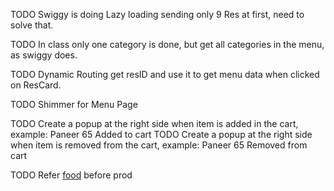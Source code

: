 TODO Swiggy is doing Lazy loading sending only 9 Res at first, need to solve that.

TODO In class only one category is done, but get all categories in the menu, as swiggy does.

TODO Dynamic Routing get resID and use it to get menu data when clicked on ResCard.

TODO Shimmer for Menu Page

TODO Create a popup at the right side when item is added in the cart, example: Paneer 65 Added to cart
TODO Create a popup at the right side when item is removed from the cart, example: Paneer 65 Removed from cart
 <!-- Check Prajwal's ecommerce or taiwlind designs-->
 TODO Refer [food](https://tasty-bites-food.netlify.app/) before prod